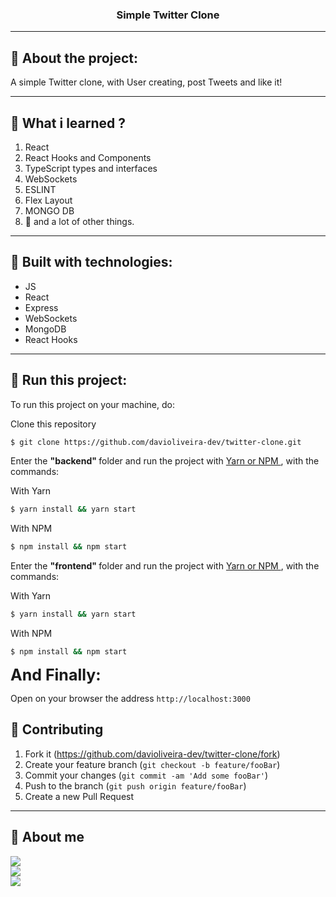 <h3 align="center">Simple Twitter Clone</h3>

---

## :notebook: About the project:

A simple Twitter clone, with User creating, post Tweets and like it!

---

## :book: What i learned ?
1. React
2. React Hooks and Components
3. TypeScript types and interfaces
4. WebSockets
5. ESLINT
6. Flex Layout
7. MONGO DB
8. :muscle: and a lot of other things.

---

## :hammer: Built with technologies:

- JS
- React
- Express
- WebSockets
- MongoDB
- React Hooks

---

## :rocket: Run this project:

To run this project on your machine, do:

Clone this repository

```bash
$ git clone https://github.com/davioliveira-dev/twitter-clone.git
``` 

Enter the <strong> "backend" </strong> folder and run the project with <a href=""> Yarn or NPM </a>, with the commands:

With Yarn
```bash
$ yarn install && yarn start
```

With NPM
```bash 
$ npm install && npm start
```

Enter the <strong> "frontend" </strong> folder and run the project with <a href=""> Yarn or NPM </a>, with the commands:

With Yarn
```bash
$ yarn install && yarn start
```

With NPM
```bash 
$ npm install && npm start
```

<b style="font-size:25px;"> And Finally: </b>

Open on your browser the address <a>```http://localhost:3000```</a>

## :blue_book: Contributing

1. Fork it (<https://github.com/davioliveira-dev/twitter-clone/fork>)
2. Create your feature branch (`git checkout -b feature/fooBar`)
3. Commit your changes (`git commit -am 'Add some fooBar'`)
4. Push to the branch (`git push origin feature/fooBar`)
5. Create a new Pull Request

---

## :blue_heart: About me
<a alt="Davi Oliveira - NPM" href="https://www.npmjs.com/~davioliveira-dev">
  <img src="https://img.shields.io/badge/NPM-davioliveira_dev-blue?logo=npm">
</a>
<br>
<a alt="Davi Oliveira - LinkedIn" href="https://www.linkedin.com/in/davioliveira-dev">
    <img src="https://img.shields.io/badge/LinkedIn-Davi Oliveira-blue?logo=linkedin"/>
</a>
<br>
<a alt="Davi Oliveira - Twitter" href="https://twitter.com/davi_oliveirab">
    <img src="https://img.shields.io/badge/Twitter-davi_oliveirab-blue?logo=twitter"/>
</a>